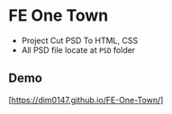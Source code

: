 # FE One Town
- Project Cut PSD To HTML, CSS
- All PSD file locate at ```PSD``` folder

## Demo
[https://dim0147.github.io/FE-One-Town/]

[https://dim0147.github.io/FE-One-Town/]: <https://dim0147.github.io/FE-One-Town/>

